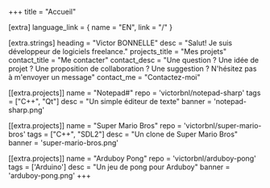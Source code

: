 +++
title = "Accueil"

[extra]
language_link = { name = "EN", link = "/" }

[extra.strings]
heading = "Victor BONNELLE"
desc = "Salut! Je suis développeur de logiciels freelance."
projects_title = "Mes projets"
contact_title = "Me contacter"
contact_desc = "Une question ? Une idée de projet ? Une proposition de collaboration ? Une suggestion ? N'hésitez pas à m'envoyer un message"
contact_me = "Contactez-moi"

[[extra.projects]]
name = "Notepad#"
repo = 'victorbnl/notepad-sharp'
tags = ["C++", "Qt"]
desc = "Un simple éditeur de texte"
banner = 'notepad-sharp.png'

[[extra.projects]]
name = "Super Mario Bros"
repo = 'victorbnl/super-mario-bros'
tags = ["C++", "SDL2"]
desc = "Un clone de Super Mario Bros"
banner = 'super-mario-bros.png'

[[extra.projects]]
name = "Arduboy Pong"
repo = 'victorbnl/arduboy-pong'
tags = ['Arduino']
desc = "Un jeu de pong pour Arduboy"
banner = 'arduboy-pong.png'
+++
